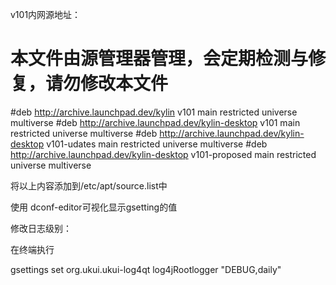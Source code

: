 v101内网源地址：

# 本文件由源管理器管理，会定期检测与修复，请勿修改本文件

#deb http://archive.launchpad.dev/kylin v101 main restricted universe multiverse
#deb http://archive.launchpad.dev/kylin-desktop v101 main restricted universe multiverse
#deb http://archive.launchpad.dev/kylin-desktop v101-udates main restricted universe multiverse
#deb http://archive.launchpad.dev/kylin-desktop v101-proposed main restricted universe multiverse

将以上内容添加到/etc/apt/source.list中





使用 dconf-editor可视化显示gsetting的值

修改日志级别：

在终端执行

gsettings set org.ukui.ukui-log4qt log4jRootlogger "DEBUG,daily"